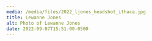 ```yaml
---
media: /media/files/2022_ljones_headshot_ithaca.jpg
title: Lewanne Jones
alt: Photo of Lewanne Jones
date: 2022-09-07T15:51:00-0500
---
```

